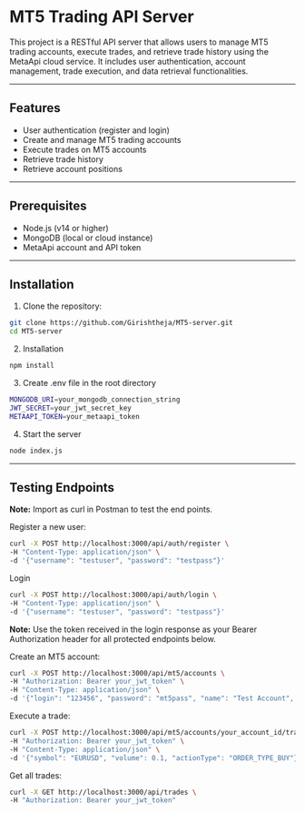 # MT5 Trading API Server

This project is a RESTful API server that allows users to manage MT5 trading accounts, execute trades, and retrieve trade history using the MetaApi cloud service. It includes user authentication, account management, trade execution, and data retrieval functionalities.

---

##  Features

-  User authentication (register and login)
-  Create and manage MT5 trading accounts
-  Execute trades on MT5 accounts
-  Retrieve trade history
-  Retrieve account positions

---

##  Prerequisites

- Node.js (v14 or higher)
- MongoDB (local or cloud instance)
- MetaApi account and API token

---

##  Installation

1. Clone the repository:
```bash
git clone https://github.com/Girishtheja/MT5-server.git
cd MT5-server
```

2. Installation

```bash
npm install
```
3. Create .env file in the root directory 
```bash
MONGODB_URI=your_mongodb_connection_string
JWT_SECRET=your_jwt_secret_key
METAAPI_TOKEN=your_metaapi_token

```
4. Start the server
```bash
node index.js
```

---

## Testing Endpoints

**Note:** Import as curl in Postman to test the end points.

Register a new user:

```bash
curl -X POST http://localhost:3000/api/auth/register \
-H "Content-Type: application/json" \
-d '{"username": "testuser", "password": "testpass"}'

```
Login
```bash
curl -X POST http://localhost:3000/api/auth/login \
-H "Content-Type: application/json" \
-d '{"username": "testuser", "password": "testpass"}'

```
**Note:** Use the token received in the login response as your Bearer Authorization header for all protected endpoints below.

Create an MT5 account:
```bash
curl -X POST http://localhost:3000/api/mt5/accounts \
-H "Authorization: Bearer your_jwt_token" \
-H "Content-Type: application/json" \
-d '{"login": "123456", "password": "mt5pass", "name": "Test Account", "server": "MetaQuotes-Demo"}'

```
Execute a trade:
```bash
curl -X POST http://localhost:3000/api/mt5/accounts/your_account_id/trade \
-H "Authorization: Bearer your_jwt_token" \
-H "Content-Type: application/json" \
-d '{"symbol": "EURUSD", "volume": 0.1, "actionType": "ORDER_TYPE_BUY"}'

```

Get all trades:
```bash
curl -X GET http://localhost:3000/api/trades \
-H "Authorization: Bearer your_jwt_token"

```
